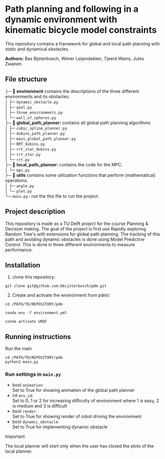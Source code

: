 # Path planning and following in a dynamic environment with kinematic bicycle model constraints

This repository contains a framework for global and local path planning with static and dynamical obstacles.

**Authors:** Bas Bijsterbosch, Wimer Leijendekker, Tjeerd Wams, Jules Zwanen.

## File structure
├─ 📁 **environment** contains the descriptions of the three different environments and its obstacles.  
│   ├─ ```dynamic_obstacle.py```  
│   ├─ ```goal.py```  
│   ├─ ```three_environments.py```  
│   └─ ```wall_of_spheres.py```  
├─ 📁 **global_path_planner:** contains all global path planning algorithms  
│   ├─ ```cubic_spline_planner.py```  
│   ├─ ```dubins_path_planner.py```  
│   ├─ ```main_global_path_planner.py```  
│   ├─ ```RRT_dubins.py```  
│   ├─ ```rrt_star_dubins.py```  
│   ├─ ```rrt_star.py```  
│   └─ ```rrt.py```  
├─ 📁 **local_path_planner:** contains the code for the MPC.  
│   └─ ```mpc.py```  
├─ 📁 **utils** contains some utilization functions that perform (mathematical) operations.  
│   ├─ ```angle.py```  
│   └─ ```plot.py```  
└─ ```main.py:``` run the this file to run  the project.  

## Project description
This repository is made as a TU Delft project for the course Planning & Decision making. The goal of the project is first use Rapidly exploring Random Tree's with extensions for global path planning. The tracking of this path and avoiding dynamic obstacles is done using Model Predictive Control. This is done in three different environments to measure performance.

## Installation
1. clone this repository:
```console
git clone git@github.com:bbijsterbosch/pdm.git
```
2. Create and activate the environment from pdm/:
```console
cd /PATH/TO/REPOSITORY/pdm

conda env -f environment.yml

conda activate URDF
```

## Running instructions
Run the main
```console
cd /PATH/TO/REPOSITORY/pdm
python3 main.py
```

### Run settings in ```main.py```
- bool ```animation```:     
Set to True for showing animation of the global path planner
- int ```env_id```:     
Set to 0, 1 or 2 for increasing difficulty of environment where 1 is easy, 2 is medium and 3 is difficult
- bool ```render```:     
Set to True for showing render of robot driving the environment
- bool ```dynamic_obstacle```:  
Set to True for implementing dynamic obstacle

> [!IMPORTANT]
> The local planner will start only when the user has closed the plots of the local planner.
